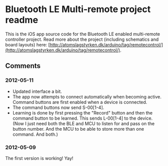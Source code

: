 # Bluetooth LE Multi-remote project readme

This is the iOS app source code for the Bluetooth LE enabled multi-remote controller project. Read more about the project (including schematics and board layouts) here: [http://atomslagstyrken.dk/arduino/tag/remotecontrol/](http://atomslagstyrken.dk/arduino/tag/remotecontrol/).

## Comments

### 2012-05-11
- Updated interface a bit.
- The app now attempts to connect automatically when becoming active. Command buttons are first enabled when a device is connected.
- The command buttons now send S-00[1-4].
- Learning is done by first pressing the "Record" button and then the command button to be learned. This sends L-00[1-4] to the device. (Now I just need both the BLE and MCU to listen for and pass on the button number. And the MCU to be able to store more than one command. And both.)

### 2012-05-09
The first version is working! Yay!
